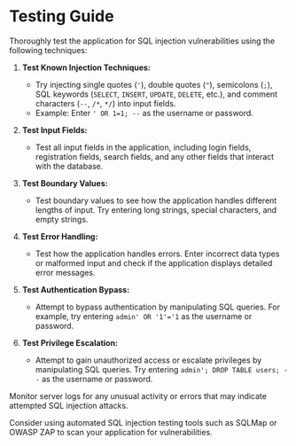 # Testing Guide

Thoroughly test the application for SQL injection vulnerabilities using the following techniques:

1. **Test Known Injection Techniques:**
   - Try injecting single quotes (`'`), double quotes (`"`), semicolons (`;`), SQL keywords (`SELECT`, `INSERT`, `UPDATE`, `DELETE`, etc.), and comment characters (`--`, `/*`, `*/`) into input fields.
   - Example: Enter `' OR 1=1; --` as the username or password.

2. **Test Input Fields:**
   - Test all input fields in the application, including login fields, registration fields, search fields, and any other fields that interact with the database.

3. **Test Boundary Values:**
   - Test boundary values to see how the application handles different lengths of input. Try entering long strings, special characters, and empty strings.

4. **Test Error Handling:**
   - Test how the application handles errors. Enter incorrect data types or malformed input and check if the application displays detailed error messages.

5. **Test Authentication Bypass:**
   - Attempt to bypass authentication by manipulating SQL queries. For example, try entering `admin' OR '1'='1` as the username or password.

6. **Test Privilege Escalation:**
   - Attempt to gain unauthorized access or escalate privileges by manipulating SQL queries. Try entering `admin'; DROP TABLE users; --` as the username or password.

Monitor server logs for any unusual activity or errors that may indicate attempted SQL injection attacks.

Consider using automated SQL injection testing tools such as SQLMap or OWASP ZAP to scan your application for vulnerabilities.

